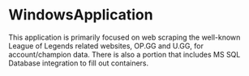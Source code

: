 # WindowsApplication
This application is primarily focused on web scraping the well-known League of Legends related websites, OP.GG and U.GG, for account/champion data. 
There is also a portion that includes MS SQL Database integration to fill out containers.

